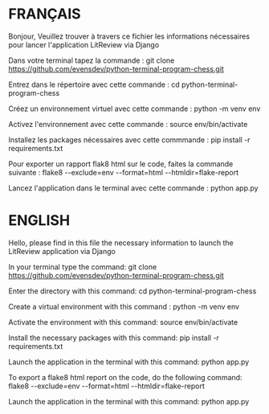 FRANÇAIS
=======

Bonjour, Veuillez trouver à travers ce fichier les informations nécessaires pour lancer l'application LitReview via Django

Dans votre terminal tapez la commande : git clone https://github.com/evensdev/python-terminal-program-chess.git

Entrez dans le répertoire avec cette commande : cd python-terminal-program-chess

Créez un environnement virtuel avec cette commande : python -m venv env

Activez l'environnement avec cette commande : source env/bin/activate

Installez les packages nécessaires avec cette commmande : pip install -r requirements.txt

Pour exporter un rapport flak8 html sur le code, faites la commande suivante : flake8 --exclude=env --format=html --htmldir=flake-report

Lancez l'application dans le terminal avec cette commande : python app.py




ENGLISH
=======




Hello, please find in this file the necessary information to launch the LitReview application via Django

In your terminal type the command: git clone https://github.com/evensdev/python-terminal-program-chess.git

Enter the directory with this command: cd python-terminal-program-chess

Create a virtual environment with this command : python -m venv env

Activate the environment with this command: source env/bin/activate

Install the necessary packages with this command: pip install -r requirements.txt

Launch the application in the terminal with this command: python app.py

To export a flake8 html report on the code, do the following command: flake8 --exclude=env --format=html --htmldir=flake-report

Launch the application in the terminal with this command: python app.py

